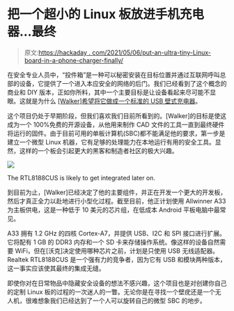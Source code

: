 # 把一个超小的 Linux 板放进手机充电器…最终

> 原文:[https://hackaday . com/2021/05/06/put-an-ultra-tiny-Linux-board-in-a-phone-charger-finally/](https://hackaday.com/2021/05/06/putting-an-ultra-tiny-linux-board-in-a-phone-charger-eventually/)

在安全专业人员中，“投件箱”是一种可以秘密安装在目标位置并通过互联网呼叫总部的设备，它提供了一个进入本应安全的网络的后门。我们已经看到了这个概念的商业和 DIY 版本，正如你所料，其中一个主要目标是让设备看起来尽可能不显眼。这就是为什么 [[Walker]希望将它做成一个标准的 USB 壁式充电器](https://machinehum.medium.com/im-putting-a-wifi-router-into-a-wall-charger-part-0-2c1e1a80ccde)。

这个项目仍处于早期阶段，但我们喜欢我们目前所看到的。[Walker]的目标是使这成为一个 100%免费的开源设备，从他用来制作 CAD 文件的工具一直到最终硬件将运行的固件。由于目前可用的单板计算机(SBC)都不能满足他的要求，第一步是建立一个微型 Linux 机器，它有足够的处理能力在本地运行有用的安全工具。显然，这样的一个板会引起更大的黑客和制造者社区的极大兴趣。

[![](../Images/560e92e87b1aaa8f4756f43e7ad548b9.png)](https://hackaday.com/wp-content/uploads/2021/05/wifiwart_detail.jpg)

The RTL8188CUS is likely to get integrated later on.

到目前为止，[Walker]已经决定了他的主要组件，并正在开发一个更大的开发板，然后才真正全力以赴地进行小型化过程。截至目前，他正计划使用 Allwinner A33 为主板供电，这是一种低于 10 美元的芯片组，在低成本 Android 平板电脑中最常见。

A33 拥有 1.2 GHz 的四核 Cortex-A7，并提供 USB、I2C 和 SPI 接口进行扩展。它将配有 1 GB 的 DDR3 内存和一个 SD 卡来存储操作系统。像这样的设备自然需要 WiFi，但在[沃克]决定使用哪种芯片之前，计划是只使用 USB 无线适配器。Realtek RTL8188CUS 是一个强有力的竞争者，因为它有 USB 和模块两种版本，这一事实应该使其最终的集成无缝。

即使你对在日常物品中隐藏安全设备的想法不感兴趣，这个项目也是对创建你自己的定制 Linux 板的过程的一次迷人的一瞥。无论你是在寻找一个壁疣还是一个无人机，很难想象我们已经达到了一个人可以旋转自己的微型 SBC 的地步。